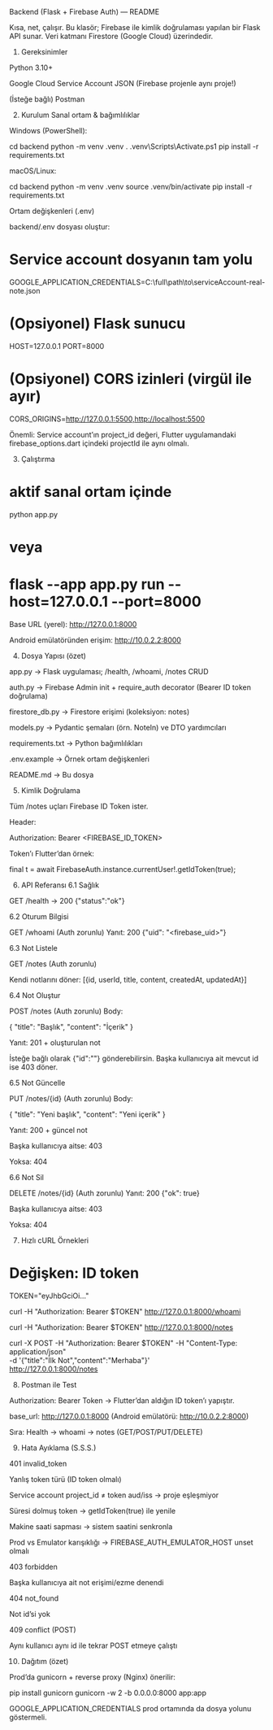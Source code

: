Backend (Flask + Firebase Auth) — README

Kısa, net, çalışır. Bu klasör; Firebase ile kimlik doğrulaması yapılan bir Flask API sunar. Veri katmanı Firestore (Google Cloud) üzerindedir.

1) Gereksinimler

Python 3.10+

Google Cloud Service Account JSON (Firebase projenle aynı proje!)

(İsteğe bağlı) Postman

2) Kurulum
Sanal ortam & bağımlılıklar

Windows (PowerShell):

cd backend
python -m venv .venv
. .venv\Scripts\Activate.ps1
pip install -r requirements.txt


macOS/Linux:

cd backend
python -m venv .venv
source .venv/bin/activate
pip install -r requirements.txt

Ortam değişkenleri (.env)

backend/.env dosyası oluştur:

# Service account dosyanın tam yolu
GOOGLE_APPLICATION_CREDENTIALS=C:\full\path\to\serviceAccount-real-note.json

# (Opsiyonel) Flask sunucu
HOST=127.0.0.1
PORT=8000

# (Opsiyonel) CORS izinleri (virgül ile ayır)
CORS_ORIGINS=http://127.0.0.1:5500,http://localhost:5500


Önemli: Service account’ın project_id değeri, Flutter uygulamandaki firebase_options.dart içindeki projectId ile aynı olmalı.

3) Çalıştırma
# aktif sanal ortam içinde
python app.py
# veya
# flask --app app.py run --host=127.0.0.1 --port=8000


Base URL (yerel): http://127.0.0.1:8000

Android emülatöründen erişim: http://10.0.2.2:8000

4) Dosya Yapısı (özet)

app.py → Flask uygulaması; /health, /whoami, /notes CRUD

auth.py → Firebase Admin init + require_auth decorator (Bearer ID token doğrulama)

firestore_db.py → Firestore erişimi (koleksiyon: notes)

models.py → Pydantic şemaları (örn. NoteIn) ve DTO yardımcıları

requirements.txt → Python bağımlılıkları

.env.example → Örnek ortam değişkenleri

README.md → Bu dosya

5) Kimlik Doğrulama

Tüm /notes uçları Firebase ID Token ister.

Header:

Authorization: Bearer <FIREBASE_ID_TOKEN>


Token’ı Flutter’dan örnek:

final t = await FirebaseAuth.instance.currentUser!.getIdToken(true);

6) API Referansı
6.1 Sağlık

GET /health → 200 {"status":"ok"}

6.2 Oturum Bilgisi

GET /whoami (Auth zorunlu)
Yanıt: 200 {"uid": "<firebase_uid>"}

6.3 Not Listele

GET /notes (Auth zorunlu)

Kendi notlarını döner: [{id, userId, title, content, createdAt, updatedAt}]

6.4 Not Oluştur

POST /notes (Auth zorunlu)
Body:

{ "title": "Başlık", "content": "İçerik" }


Yanıt: 201 + oluşturulan not

İsteğe bağlı olarak {"id":"<uuid>"} gönderebilirsin. Başka kullanıcıya ait mevcut id ise 403 döner.

6.5 Not Güncelle

PUT /notes/{id} (Auth zorunlu)
Body:

{ "title": "Yeni başlık", "content": "Yeni içerik" }


Yanıt: 200 + güncel not

Başka kullanıcıya aitse: 403

Yoksa: 404

6.6 Not Sil

DELETE /notes/{id} (Auth zorunlu)
Yanıt: 200 {"ok": true}

Başka kullanıcıya aitse: 403

Yoksa: 404

7) Hızlı cURL Örnekleri
# Değişken: ID token
TOKEN="eyJhbGciOi..." 

curl -H "Authorization: Bearer $TOKEN" http://127.0.0.1:8000/whoami

curl -H "Authorization: Bearer $TOKEN" http://127.0.0.1:8000/notes

curl -X POST -H "Authorization: Bearer $TOKEN" -H "Content-Type: application/json" \
  -d '{"title":"İlk Not","content":"Merhaba"}' \
  http://127.0.0.1:8000/notes

8) Postman ile Test

Authorization: Bearer Token → Flutter’dan aldığın ID token’ı yapıştır.

base_url: http://127.0.0.1:8000 (Android emülatörü: http://10.0.2.2:8000)

Sıra: Health → whoami → notes (GET/POST/PUT/DELETE)

9) Hata Ayıklama (S.S.S.)

401 invalid_token

Yanlış token türü (ID token olmalı)

Service account project_id ≠ token aud/iss → proje eşleşmiyor

Süresi dolmuş token → getIdToken(true) ile yenile

Makine saati sapması → sistem saatini senkronla

Prod vs Emulator karışıklığı → FIREBASE_AUTH_EMULATOR_HOST unset olmalı

403 forbidden

Başka kullanıcıya ait not erişimi/ezme denendi

404 not_found

Not id’si yok

409 conflict (POST)

Aynı kullanıcı aynı id ile tekrar POST etmeye çalıştı

10) Dağıtım (özet)

Prod’da gunicorn + reverse proxy (Nginx) önerilir:

pip install gunicorn
gunicorn -w 2 -b 0.0.0.0:8000 app:app


GOOGLE_APPLICATION_CREDENTIALS prod ortamında da dosya yolunu göstermeli.